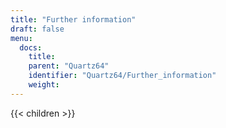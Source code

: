 ```yaml
---
title: "Further information"
draft: false
menu:
  docs:
    title:
    parent: "Quartz64"
    identifier: "Quartz64/Further_information"
    weight: 
---
```


{{< children >}}
